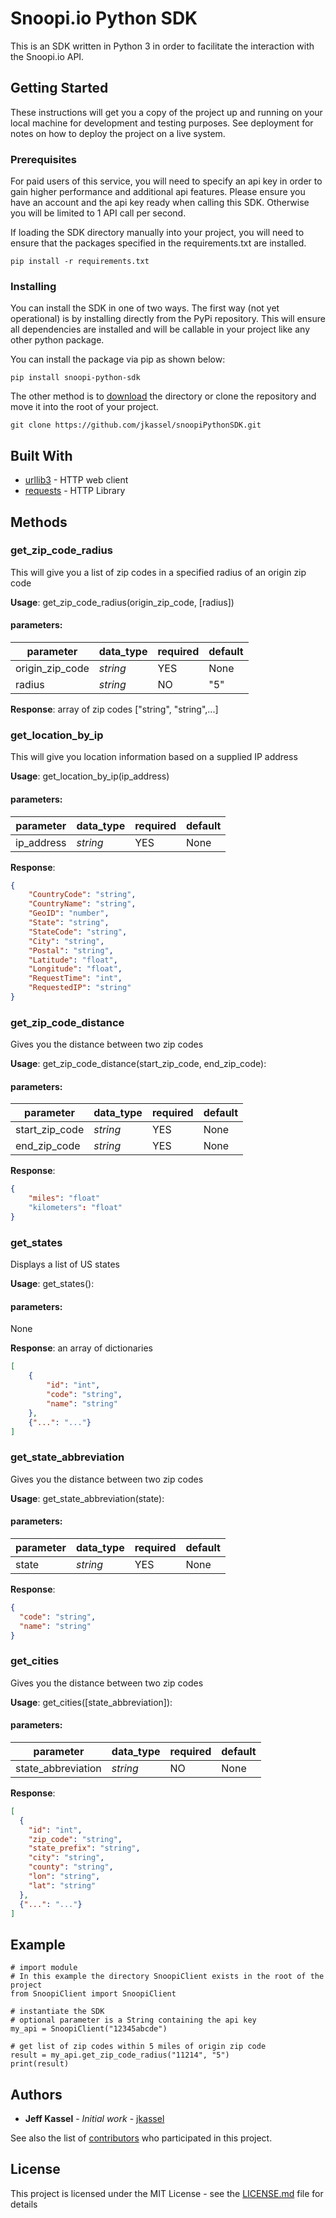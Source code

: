 # Snoopi.io Python SDK

This is an SDK written in Python 3 in order to facilitate the interaction with the Snoopi.io API.

## Getting Started

These instructions will get you a copy of the project up and running on your local machine for development and testing purposes. See deployment for notes on how to deploy the project on a live system.

### Prerequisites

For paid users of this service, you will need to specify an api key in order to gain higher performance and additional api features.  Please ensure you have an account and the api key ready when calling this SDK.  Otherwise you will be limited to 1 API call per second.

If loading the SDK directory manually into your project, you will need to ensure that the packages specified in the requirements.txt are installed. 

```
pip install -r requirements.txt
```

### Installing

You can install the SDK in one of two ways.  The first way (not yet operational) is by installing directly from the PyPi repository.  This will ensure all dependencies are installed and will be callable in your project like any other python package. 

You can install the package via pip as shown below:

```
pip install snoopi-python-sdk
```

The other method is to [download](https://github.com/jkassel/snoopiPythonSDK/archive/master.zip) the directory or clone the repository and move it into the root of your project.

```
git clone https://github.com/jkassel/snoopiPythonSDK.git 
```

## Built With

* [urllib3](https://urllib3.readthedocs.io/en/latest/) - HTTP web client
* [requests](http://docs.python-requests.org/en/master/) - HTTP Library


## Methods

### get_zip_code_radius
This will give you a list of zip codes in a specified radius of an origin zip code

**Usage**: get_zip_code_radius(origin_zip_code, [radius])

#### parameters:

| parameter | data_type | required | default |
| --------- | --------- | -------- | ------- |
| origin_zip_code | *string* | YES | None |
| radius | *string* | NO | "5" |

**Response**:
array of zip codes
["string", "string",...]


### get_location_by_ip
This will give you location information based on a supplied IP address

**Usage**: get_location_by_ip(ip_address)

#### parameters:

| parameter | data_type | required | default |
| --------- | --------- | -------- | ------- |
| ip_address | *string* | YES | None |


**Response**:
```json
{
    "CountryCode": "string",
    "CountryName": "string",
    "GeoID": "number",
    "State": "string",
    "StateCode": "string",
    "City": "string",
    "Postal": "string",
    "Latitude": "float",
    "Longitude": "float",
    "RequestTime": "int",
    "RequestedIP": "string"
}
```

### get_zip_code_distance
Gives you the distance between two zip codes

**Usage**: get_zip_code_distance(start_zip_code, end_zip_code):

#### parameters:

| parameter | data_type | required | default |
| --------- | --------- | -------- | ------- |
| start_zip_code | *string* | YES | None |
| end_zip_code | *string* | YES | None |


**Response**:
```json
{
    "miles": "float"
    "kilometers": "float"
}
```

### get_states
Displays a list of US states

**Usage**: get_states():

#### parameters:
None

**Response**: an array of dictionaries
```json
[
    {
        "id": "int",
        "code": "string",
        "name": "string"
    },
    {"...": "..."}
]
```

### get_state_abbreviation
Gives you the distance between two zip codes

**Usage**: get_state_abbreviation(state):

#### parameters:

| parameter | data_type | required | default |
| --------- | --------- | -------- | ------- |
| state| *string* | YES | None |


**Response**:
```json
{
  "code": "string",
  "name": "string"
}
```

### get_cities
Gives you the distance between two zip codes

**Usage**: get_cities([state_abbreviation]):

#### parameters:

| parameter | data_type | required | default |
| --------- | --------- | -------- | ------- |
| state_abbreviation | *string* | NO | None |


**Response**:
```json
[
  {
    "id": "int",
    "zip_code": "string",
    "state_prefix": "string",
    "city": "string",
    "county": "string",
    "lon": "string",
    "lat": "string"
  },
  {"...": "..."}
]
```

## Example
```python3
# import module  
# In this example the directory SnoopiClient exists in the root of the project
from SnoopiClient import SnoopiClient

# instantiate the SDK
# optional parameter is a String containing the api key
my_api = SnoopiClient("12345abcde")

# get list of zip codes within 5 miles of origin zip code
result = my_api.get_zip_code_radius("11214", "5")
print(result)
```




## Authors

* **Jeff Kassel** - *Initial work* - [jkassel](https://github.com/jkassel)

See also the list of [contributors](https://github.com/jkassel/snoopiPythonSDK/graphs/contributors) who participated in this project.

## License

This project is licensed under the MIT License - see the [LICENSE.md](https://github.com/jkassel/snoopiPythonSDK/LICENSE.md) file for details
